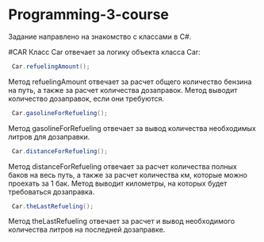 # Programming-3-course

Задание направлено на знакомство с классами в С#.

#CAR
Класс Car отвечает за логику объекта класса Car:

```c#
 Car.refuelingAmount();
```
Метод refuelingAmount отвечает за расчет общего количество бензина на путь, а также за расчет количества дозаправок.
Метод выводит количество дозаправок, если они требуются.
```c#
 Car.gasolineForRefueling();
```
Метод gasolineForRefueling отвечает за вывод количества необходимых литров для дозаправки.
```c#
 Car.distanceForRefueling();
```
Метод distanceForRefueling отвечает за расчет количества полных баков на весь путь, а также за расчет количества км, которые можно проехать за 1 бак.
Метод выводит километры, на которых будет требоваться дозаправка.
```c#
 Car.theLastRefueling();
```
Метод theLastRefueling отвечает за расчет и вывод необходимого количества литров на последней дозаправке.
